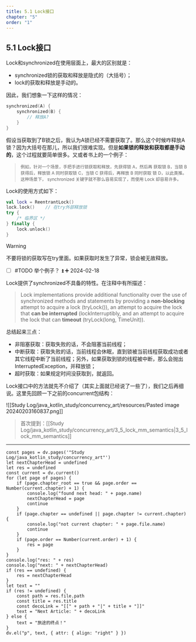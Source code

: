```yaml
---
title: 5.1 Lock接口
chapter: "5"
order: "1"
---
```


## 5.1 Lock接口

Lock和synchronized在使用层面上，最大的区别就是：

* synchronized锁的获取和释放是隐式的（大括号）；
* lock的获取和释放是手动的。

因此，我们想象一下这样的情况：

```kotlin
synchronized(A) {
	synchronized(B) {
		// 释放A?
	}
}
```

假设当获取到了B锁之后，我认为A锁已经不需要获取了。那么这个时候咋释放A锁？因为大括号在那儿，所以我们很难实现。但是**如果锁的释放和获取都是手动的**，这个过程就要简单很多。又或者书上的一个例子：

> <small>例如，针对一个场景，手把手进行锁获取和释放，先获得锁 A，然后再 获取锁 B，当锁 B 获得后，释放锁 A 同时获取锁 C，当锁 C 获得后，再释放 B 同时获取 锁 D，以此类推。这种场景下， synchronized 关键字就不那么容易实现了，而使用 Lock 却容易许多。</small>

Lock的使用方式如下：

```kotlin
val lock = ReentrantLock()
lock.lock()    // 在try外部释放锁
try {
	/* 临界区 */
} finally {
	lock.unlock()
}
```

> [!warning]
> 不要将锁的获取写在try里面。如果获取时发生了异常，锁会被无故释放。

- [ ] #TODO 举个例子？ ⏫ ➕ 2024-02-18

Lock提供了synchronized不具备的特性。在注释中有所描述：

> Lock implementations provide additional functionality over the use of synchronized methods and statements by providing a **non-blocking** attempt to acquire a lock (tryLock()), an attempt to acquire the lock that **can be interrupted** (lockInterruptibly, and an attempt to acquire the lock that can **timeout** (tryLock(long, TimeUnit)).

总结起来三点：

* 非阻塞获取：获取失败的话，不会阻塞当前线程；
* 中断获取：获取失败的话，当前线程会休眠，直到锁被当前线程获取成功或者其它线程中断了当前线程；另外，如果获取到锁的线程被中断，那么会抛出InterruptedException，并释放锁；
* 超时获取：如果规定时间没获取到，就返回。

Lock接口中的方法就先不介绍了（其实上面就已经说了一些了），我们之后再细说。这里先回顾一下之前的concurrent包结构：

![[Study Log/java_kotlin_study/concurrency_art/resources/Pasted image 20240203160837.png]]

> 首次提到：[[Study Log/java_kotlin_study/concurrency_art/3_5_lock_mm_semantics|3_5_lock_mm_semantics]]

---

```dataviewjs
const pages = dv.pages('"Study Log/java_kotlin_study/concurrency_art"')
let nextChapterHead = undefined
let res = undefined
const current = dv.current()
for (let page of pages) {
	if (page.chapter_root == true && page.order == Number(current.chapter) + 1) {
		console.log("found next head: " + page.name)
		nextChapterHead = page
		continue
	}
	if (page.chapter == undefined || page.chapter != current.chapter) {
		console.log("not current chapter: " + page.file.name)
		continue
	}
	if (page.order == Number(current.order) + 1) {
		res = page
	}
}
console.log("res: " + res)
console.log("next: " + nextChapterHead)
if (res == undefined) {
	res = nextChapterHead
}
let text = ""
if (res != undefined) {
	const path = res.file.path
	const title = res.title
	const decoLink = "[[" + path + "|" + title + "]]"
	text = "Next Article: " + decoLink
} else {
	text = "旅途的终点！"
}
dv.el("p", text, { attr: { align: "right" } })
```